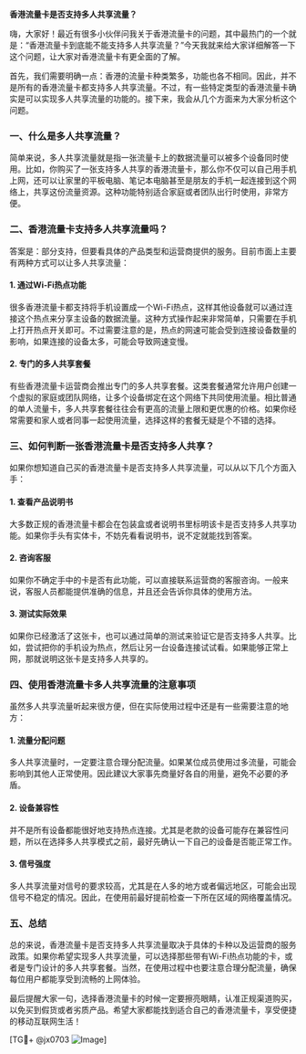 **香港流量卡是否支持多人共享流量？**

嗨，大家好！最近有很多小伙伴问我关于香港流量卡的问题，其中最热门的一个就是：“香港流量卡到底能不能支持多人共享流量？”今天我就来给大家详细解答一下这个问题，让大家对香港流量卡有更全面的了解。

首先，我们需要明确一点：香港的流量卡种类繁多，功能也各不相同。因此，并不是所有的香港流量卡都支持多人共享流量。不过，有一些特定类型的香港流量卡确实是可以实现多人共享流量的功能的。接下来，我会从几个方面来为大家分析这个问题。

### 一、什么是多人共享流量？

简单来说，多人共享流量就是指一张流量卡上的数据流量可以被多个设备同时使用。比如，你购买了一张支持多人共享的香港流量卡，那么你不仅可以自己用手机上网，还可以让家里的平板电脑、笔记本电脑甚至是朋友的手机一起连接到这个网络上，共享这份流量资源。这种功能特别适合家庭或者团队出行时使用，非常方便。

### 二、香港流量卡支持多人共享流量吗？

答案是：部分支持，但要看具体的产品类型和运营商提供的服务。目前市面上主要有两种方式可以让多人共享流量：

#### 1. **通过Wi-Fi热点功能**
很多香港流量卡都支持将手机设置成一个Wi-Fi热点，这样其他设备就可以通过连接这个热点来分享主设备的数据流量。这种方式操作起来非常简单，只需要在手机上打开热点开关即可。不过需要注意的是，热点的网速可能会受到连接设备数量的影响，如果连接的设备太多，可能会导致网速变慢。

#### 2. **专门的多人共享套餐**
有些香港流量卡运营商会推出专门的多人共享套餐。这类套餐通常允许用户创建一个虚拟的家庭或团队网络，让多个设备绑定在这个网络下共同使用流量。相比普通的单人流量卡，多人共享套餐往往会有更高的流量上限和更优惠的价格。如果你经常需要和家人或者同事一起使用流量，选择这样的套餐无疑是个不错的选择。

### 三、如何判断一张香港流量卡是否支持多人共享？

如果你想知道自己买的香港流量卡是否支持多人共享流量，可以从以下几个方面入手：

#### 1. 查看产品说明书
大多数正规的香港流量卡都会在包装盒或者说明书里标明该卡是否支持多人共享功能。如果你手头有实体卡，不妨先看看说明书，说不定就能找到答案。

#### 2. 咨询客服
如果你不确定手中的卡是否有此功能，可以直接联系运营商的客服咨询。一般来说，客服人员都能提供准确的信息，并且还会告诉你具体的使用方法。

#### 3. 测试实际效果
如果你已经激活了这张卡，也可以通过简单的测试来验证它是否支持多人共享。比如，尝试把你的手机设为热点，然后让另一台设备连接试试看。如果能够正常上网，那就说明这张卡是支持多人共享的。

### 四、使用香港流量卡多人共享流量的注意事项

虽然多人共享流量听起来很方便，但在实际使用过程中还是有一些需要注意的地方：

#### 1. **流量分配问题**
多人共享流量时，一定要注意合理分配流量。如果某位成员使用过多流量，可能会影响到其他人正常使用。因此建议大家事先商量好各自的用量，避免不必要的矛盾。

#### 2. **设备兼容性**
并不是所有设备都能很好地支持热点连接。尤其是老款的设备可能存在兼容性问题，所以在选择多人共享模式之前，最好先确认一下自己的设备是否能正常工作。

#### 3. **信号强度**
多人共享流量对信号的要求较高，尤其是在人多的地方或者偏远地区，可能会出现信号不稳定的情况。因此，在使用前最好提前检查一下所在区域的网络覆盖情况。

### 五、总结

总的来说，香港流量卡是否支持多人共享流量取决于具体的卡种以及运营商的服务政策。如果你希望实现多人共享流量，可以选择那些带有Wi-Fi热点功能的卡，或者是专门设计的多人共享套餐。当然，在使用过程中也要注意合理分配流量，确保每位用户都能享受到流畅的上网体验。

最后提醒大家一句，选择香港流量卡的时候一定要擦亮眼睛，认准正规渠道购买，以免买到假货或者劣质产品。希望大家都能找到适合自己的香港流量卡，享受便捷的移动互联网生活！

[TG💪+ @jx0703 ![Image](https://github.com/user-attachments/assets/dbca1d08-cadb-493c-b0ec-ad6f7a83f270)]